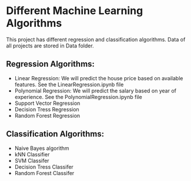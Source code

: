 # Different Machine Learning Algorithms
This project has different regression and classification algorithms. Data of all projects are stored in Data folder.

## Regression Algorithms:
* Linear Regression: We will predict the house price based on available features. See the LinearRegression.ipynb file
* Polynomial Regression: We will predict the salary based on year of experience. See the PolynomialRegression.ipynb file
* Support Vector Regression
* Decision Tress Regression
* Random Forest Regression

## Classification Algorithms:
* Naive Bayes algorithm
* kNN Classifier
* SVM Classifer
* Decision Tress Classifer
* Random Forest Classifer
